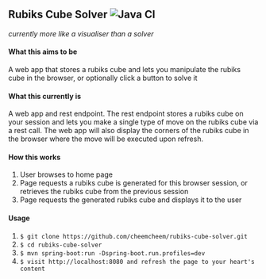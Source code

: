 ## Rubiks Cube Solver ![Java CI](https://github.com/cheemcheem/rubiks-cube-solver/workflows/Java%20CI/badge.svg?branch=master)
*currently more like a visualiser than a solver*

#### What this aims to be
A web app that stores a rubiks cube and lets you manipulate the rubiks cube in the browser, or optionally click a button to solve it

#### What this currently is
A web app and rest endpoint. The rest endpoint stores a rubiks cube on your session and lets you make a single type of move on the rubiks cube via a rest call. The web app will also display the corners of the rubiks cube in the browser where the move will be executed upon refresh. 

#### How this works
1. User browses to home page
1. Page requests a rubiks cube is generated for this browser session, or retrieves the rubiks cube from the previous session
1. Page requests the generated rubiks cube and displays it to the user

#### Usage
1. `$ git clone https://github.com/cheemcheem/rubiks-cube-solver.git`
1. `$ cd rubiks-cube-solver`
1. `$ mvn spring-boot:run -Dspring-boot.run.profiles=dev`
1. `$ visit http://localhost:8080 and refresh the page to your heart's content`